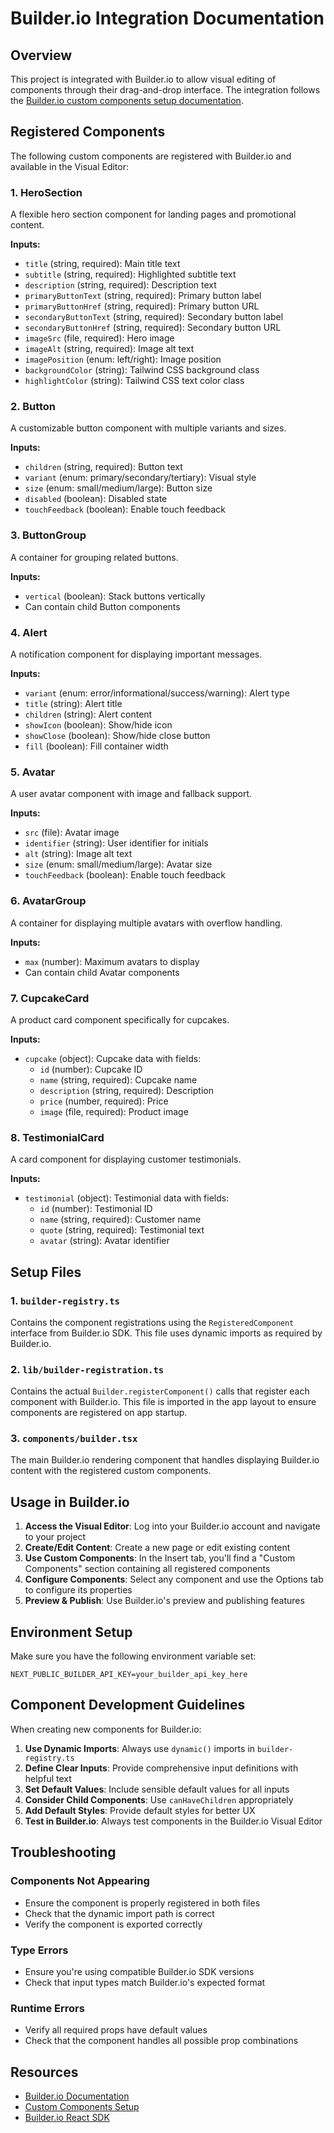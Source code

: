 # Builder.io Integration Documentation

## Overview

This project is integrated with Builder.io to allow visual editing of components through their drag-and-drop interface. The integration follows the [Builder.io custom components setup documentation](https://www.builder.io/c/docs/custom-components-setup).

## Registered Components

The following custom components are registered with Builder.io and available in the Visual Editor:

### 1. HeroSection
A flexible hero section component for landing pages and promotional content.

**Inputs:**
- `title` (string, required): Main title text
- `subtitle` (string, required): Highlighted subtitle text
- `description` (string, required): Description text
- `primaryButtonText` (string, required): Primary button label
- `primaryButtonHref` (string, required): Primary button URL
- `secondaryButtonText` (string, required): Secondary button label
- `secondaryButtonHref` (string, required): Secondary button URL
- `imageSrc` (file, required): Hero image
- `imageAlt` (string, required): Image alt text
- `imagePosition` (enum: left/right): Image position
- `backgroundColor` (string): Tailwind CSS background class
- `highlightColor` (string): Tailwind CSS text color class

### 2. Button
A customizable button component with multiple variants and sizes.

**Inputs:**
- `children` (string, required): Button text
- `variant` (enum: primary/secondary/tertiary): Visual style
- `size` (enum: small/medium/large): Button size
- `disabled` (boolean): Disabled state
- `touchFeedback` (boolean): Enable touch feedback

### 3. ButtonGroup
A container for grouping related buttons.

**Inputs:**
- `vertical` (boolean): Stack buttons vertically
- Can contain child Button components

### 4. Alert
A notification component for displaying important messages.

**Inputs:**
- `variant` (enum: error/informational/success/warning): Alert type
- `title` (string): Alert title
- `children` (string): Alert content
- `showIcon` (boolean): Show/hide icon
- `showClose` (boolean): Show/hide close button
- `fill` (boolean): Fill container width

### 5. Avatar
A user avatar component with image and fallback support.

**Inputs:**
- `src` (file): Avatar image
- `identifier` (string): User identifier for initials
- `alt` (string): Image alt text
- `size` (enum: small/medium/large): Avatar size
- `touchFeedback` (boolean): Enable touch feedback

### 6. AvatarGroup
A container for displaying multiple avatars with overflow handling.

**Inputs:**
- `max` (number): Maximum avatars to display
- Can contain child Avatar components

### 7. CupcakeCard
A product card component specifically for cupcakes.

**Inputs:**
- `cupcake` (object): Cupcake data with fields:
  - `id` (number): Cupcake ID
  - `name` (string, required): Cupcake name
  - `description` (string, required): Description
  - `price` (number, required): Price
  - `image` (file, required): Product image

### 8. TestimonialCard
A card component for displaying customer testimonials.

**Inputs:**
- `testimonial` (object): Testimonial data with fields:
  - `id` (number): Testimonial ID
  - `name` (string, required): Customer name
  - `quote` (string, required): Testimonial text
  - `avatar` (string): Avatar identifier

## Setup Files

### 1. `builder-registry.ts`
Contains the component registrations using the `RegisteredComponent` interface from Builder.io SDK. This file uses dynamic imports as required by Builder.io.

### 2. `lib/builder-registration.ts`
Contains the actual `Builder.registerComponent()` calls that register each component with Builder.io. This file is imported in the app layout to ensure components are registered on app startup.

### 3. `components/builder.tsx`
The main Builder.io rendering component that handles displaying Builder.io content with the registered custom components.

## Usage in Builder.io

1. **Access the Visual Editor**: Log into your Builder.io account and navigate to your project
2. **Create/Edit Content**: Create a new page or edit existing content
3. **Use Custom Components**: In the Insert tab, you'll find a "Custom Components" section containing all registered components
4. **Configure Components**: Select any component and use the Options tab to configure its properties
5. **Preview & Publish**: Use Builder.io's preview and publishing features

## Environment Setup

Make sure you have the following environment variable set:

```
NEXT_PUBLIC_BUILDER_API_KEY=your_builder_api_key_here
```

## Component Development Guidelines

When creating new components for Builder.io:

1. **Use Dynamic Imports**: Always use `dynamic()` imports in `builder-registry.ts`
2. **Define Clear Inputs**: Provide comprehensive input definitions with helpful text
3. **Set Default Values**: Include sensible default values for all inputs
4. **Consider Child Components**: Use `canHaveChildren` appropriately
5. **Add Default Styles**: Provide default styles for better UX
6. **Test in Builder.io**: Always test components in the Builder.io Visual Editor

## Troubleshooting

### Components Not Appearing
- Ensure the component is properly registered in both files
- Check that the dynamic import path is correct
- Verify the component is exported correctly

### Type Errors
- Ensure you're using compatible Builder.io SDK versions
- Check that input types match Builder.io's expected format

### Runtime Errors
- Verify all required props have default values
- Check that the component handles all possible prop combinations

## Resources

- [Builder.io Documentation](https://www.builder.io/c/docs)
- [Custom Components Setup](https://www.builder.io/c/docs/custom-components-setup)
- [Builder.io React SDK](https://github.com/BuilderIO/builder) 